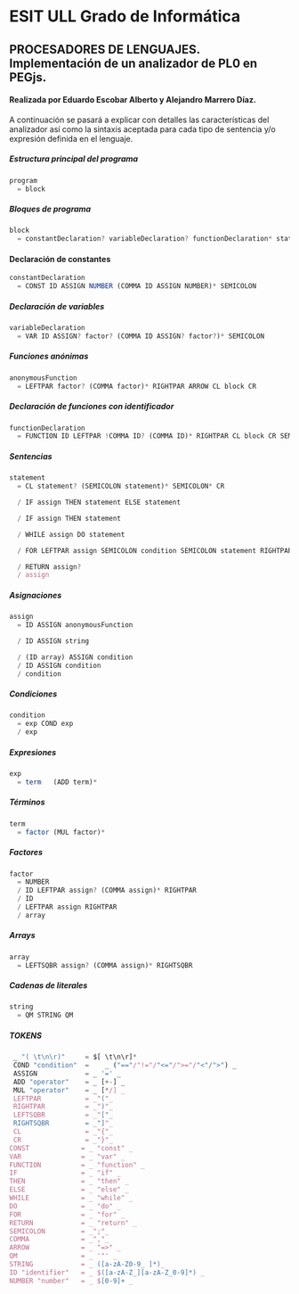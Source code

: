 # ESIT ULL Grado de Informática
## PROCESADORES DE LENGUAJES. Implementación de un analizador de PL0 en PEGjs.
#### Realizada por Eduardo Escobar Alberto y Alejandro Marrero Díaz.

A continuación se pasará a explicar con detalles las características del analizador así como la sintaxis aceptada para cada tipo de sentencia y/o expresión definida en el lenguaje.

##### Estructura principal del programa

```js
program
  = block
```

##### Bloques de programa

```js
block
  = constantDeclaration? variableDeclaration? functionDeclaration* statement*
```

#### Declaración de constantes

```js
constantDeclaration
  = CONST ID ASSIGN NUMBER (COMMA ID ASSIGN NUMBER)* SEMICOLON
```

##### Declaración de variables

```js
variableDeclaration
  = VAR ID ASSIGN? factor? (COMMA ID ASSIGN? factor?)* SEMICOLON
```

##### Funciones anónimas

```js
anonymousFunction
  = LEFTPAR factor? (COMMA factor)* RIGHTPAR ARROW CL block CR
```

##### Declaración de funciones con identificador

```js
functionDeclaration
  = FUNCTION ID LEFTPAR !COMMA ID? (COMMA ID)* RIGHTPAR CL block CR SEMICOLON
```

##### Sentencias

```js
statement
  = CL statement? (SEMICOLON statement)* SEMICOLON* CR

  / IF assign THEN statement ELSE statement

  / IF assign THEN statement

  / WHILE assign DO statement

  / FOR LEFTPAR assign SEMICOLON condition SEMICOLON statement RIGHTPAR statement

  / RETURN assign?
  / assign
```

##### Asignaciones

```js
assign
  = ID ASSIGN anonymousFunction

  / ID ASSIGN string

  / (ID array) ASSIGN condition
  / ID ASSIGN condition
  / condition
```

##### Condiciones

```js
condition
  = exp COND exp
  /	exp
```

##### Expresiones

```js
exp
  = term   (ADD term)*
```

##### Términos

```js  
term
  = factor (MUL factor)*
```

##### Factores

```js
factor
  = NUMBER
  / ID LEFTPAR assign? (COMMA assign)* RIGHTPAR
  / ID
  / LEFTPAR assign RIGHTPAR
  / array
```

##### Arrays
```js
array
  = LEFTSQBR assign? (COMMA assign)* RIGHTSQBR
```
##### Cadenas de literales

```js
string
  = QM STRING QM
```

##### TOKENS

```js
 _ "( \t\n\r)"     = $[ \t\n\r]*
 COND "condition"  =	_ ("=="/"!="/"<="/">="/"<"/">") _  
 ASSIGN            = _ '=' _
 ADD "operator"    = _ [+-] _
 MUL "operator"    = _ [*/] _
 LEFTPAR           = _"("_
 RIGHTPAR          = _")"_
 LEFTSQBR          = _"["_
 RIGHTSQBR         = _"]"_
 CL                = _"{"_
 CR                = _"}"_
CONST             = _ "const" _
VAR               = _ "var" _
FUNCTION          = _ "function" _
IF                = _ "if" _
THEN              = _ "then" _
ELSE              = _ "else" _
WHILE             = _ "while" _
DO                = _ "do" _
FOR               = _ "for" _
RETURN            = _ "return" _
SEMICOLON         = _";"_
COMMA             = _","_
ARROW             = _ "=>" _
QM                = _ '"' _
STRING            = _ ([a-zA-Z0-9_ ]*)_
ID "identifier"   = _ $([a-zA-Z_][a-zA-Z_0-9]*) _
NUMBER "number"   = _ $[0-9]+ _
```